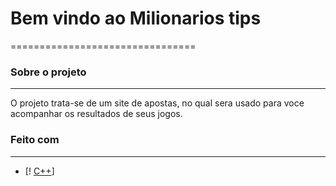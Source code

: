 # Bem vindo ao Milionarios tips
================================
### Sobre o projeto
----------------------
O projeto trata-se de um site de apostas, no qual sera usado para voce acompanhar os resultados de seus jogos.

### Feito com 
-------------
- [! [C++](https://img.shields.io/badge/C%23-239120?style=for-the-badge&logo=c-sharp&logoColor=white)]